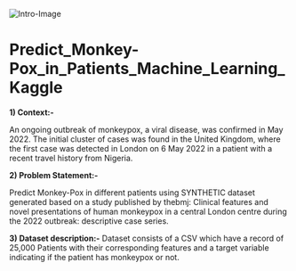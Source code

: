 ![Intro-Image](https://user-images.githubusercontent.com/84449238/196737701-e066b0a4-f860-4724-8aa8-52757dd12f52.JPG)

# Predict_Monkey-Pox_in_Patients_Machine_Learning_Kaggle

**1) Context:-**

An ongoing outbreak of monkeypox, a viral disease, was confirmed in May 2022. The initial cluster of cases was found in the United Kingdom, where the first case was detected in London on 6 May 2022 in a patient with a recent travel history from Nigeria.

**2) Problem Statement:-**

Predict Monkey-Pox in different patients using SYNTHETIC dataset generated based on a study published by thebmj: Clinical features and novel presentations of human monkeypox in a central London centre during the 2022 outbreak: descriptive case series.

**3) Dataset description:-**  Dataset consists of a CSV which have a record of 25,000 Patients with their corresponding features and a target variable indicating if the patient has monkeypox or not.
